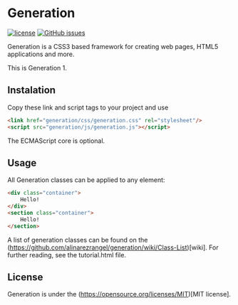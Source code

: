 # Generation

[![license](https://img.shields.io/github/license/alinarezrangel/generation.svg)]()
[![GitHub issues](https://img.shields.io/github/issues/alinarezrangel/generation.svg)]()

Generation is a CSS3 based framework for creating web pages, HTML5 applications and more.

This is Generation 1.

## Instalation

Copy these link and script tags to your project and use

```html
<link href="generation/css/generation.css" rel="stylesheet"/>
<script src="generation/js/generation.js"></script>
```

The ECMAScript core is optional.

## Usage

All Generation classes can be applied to any element:

```html
<div class="container">
	Hello!
</div>
<section class="container">
	Hello!
</section>
```

A list of generation classes can be found on the (https://github.com/alinarezrangel/generation/wiki/Class-List)[wiki]. For further reading, see the tutorial.html file.

## License

Generation is under the (https://opensource.org/licenses/MIT)[MIT license].
